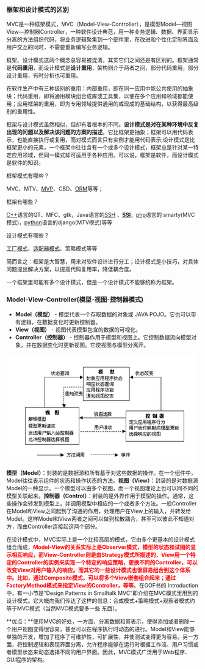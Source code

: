 ### 框架和设计模式的区别

MVC是一种框架模式，MVC（Model-View-Controller），是模型Model—视图View—控制器Controller，一种软件设计典范，用一种业务逻辑、数据、界面显示分离的方法组织代码，将业务逻辑聚集到一个部件里，在改进和个性化定制界面及用户交互的同时，不需要重新编写业务逻辑。

框架、设计模式这两个概念总容易被混淆，其实它们之间还是有区别的。框架通常是**代码重用**，而设计模式是**设计重用**，架构则介于两者之间，部分代码重用，部分设计重用，有时分析也可重用。

在软件生产中有三种级别的重用：内部重用，即在同一应用中能公共使用的抽象块；代码重用，即将通用模块组合成库或工具集，以便在多个应用和领域都能使用；应用框架的重用，即为专用领域提供通用的或现成的基础结构，以获得最高级别的重用性。

框架与设计模式虽然相似，但却有着根本的不同。**设计模式是对在某种环境中反复出现的问题以及解决该问题的方案的描述**，它比框架更抽象；框架可以用代码表示，也能直接执行或复用，而对模式而言只有实例才能用代码表示;设计模式是比框架更小的元素，一个框架中往往含有一个或多个设计模式，框架总是针对某一特定应用领域，但同一模式却可适用于各种应用。可以说，框架是软件，而设计模式是软件的知识。

框架模式有哪些？

MVC、MTV、[MVP](https://baike.baidu.com/item/MVP/3714550)、CBD、[ORM](https://baike.baidu.com/item/ORM)等等；

框架有哪些？

[C++](https://baike.baidu.com/item/C%2B%2B)语言的QT、MFC、gtk，Java语言的[SSH](https://baike.baidu.com/item/SSH) 、**[SSI](https://baike.baidu.com/item/SSI)**，[php](https://baike.baidu.com/item/php)语言的 smarty(MVC模式)，[python](https://baike.baidu.com/item/python)语言的django(MTV模式)等等

设计模式有哪些？

[工厂模式](https://baike.baidu.com/item/工厂模式)、[适配器模式](https://baike.baidu.com/item/适配器模式/10218946)、策略模式等等

简而言之：框架是大智慧，用来对软件设计进行分工；设计模式是小技巧，对具体问题提出解决方案，以提高代码复用率，降低耦合度。



一个框架里可能有多个设计模式，但是一个设计模式不能够统称为框架。



### Model-View-Controller(模型-视图-控制器模式)

- **Model（模型）** - 模型代表一个存取数据的对象或 JAVA POJO。它也可以带有逻辑，在数据变化时更新控制器。
- **View（视图）** - 视图代表模型包含的数据的可视化。
- **Controller（控制器）** - 控制器作用于模型和视图上。它控制数据流向模型对象，并在数据变化时更新视图。它使视图与模型分离开。



![image-20210514182228203](../img/image-20210514182228203.png)

​		**模型（Model）**：封装的是数据源和所有基于对这些数据的操作。在一个组件中，Model往往表示组件的状态和操作状态的方法。
​		**视图（View）**：封装的是对数据源Model的一种显示。一个模型可以由多个视图，而一个视图理论上也可以同不同的模型关联起来。
​		**控制器（Control）**：封装的是外界作用于模型的操作。通常，这些操作会转发到模型上，并调用模型中相应的一个或者多个方法。一般Controller在Model和View之间起到了沟通的作用，处理用户在View上的输入，并转发给Model。这样Model和View两者之间可以做到松散耦合，甚至可以彼此不知道对方，而由Controller连接起这两个部分。

在设计模式中，MVC实际上是一个比较高层的模式，它由多个更基本的设计模式组合而成，**<font color='red'>Model-View的关系实际上是Observer模式，模型的状态和试图的显示相互响应，而View-Controller则是由Strategy模式所描述的，View用一个特定的Controller的实例来实现一个特定的响应策略，更换不同的Controller，可以改变View对用户输入的响应。而其它的一些设计模式也很容易组合到这个体系中。比如，通过Composite模式，可以将多个View嵌套组合起来；通过FactoryMethod模式来指定View的Controller，等等</font>**。在GOF书的 Introduction中，有一小节是“Design Patterns in Smalltalk MVC”即介绍在MVC模式里用到的设计模式。它大概向我们传达了这样的信息：合成模式+策略模式+观察者模式约等于MVC模式（当然MVC模式要多一些 东西）。

**优点：**使用MVC的好处，一方面，分离数据和其表示，使得添加或者删除一个用户视图变得很容易，甚至可以在程序执行时动态的进行。Model和View能够单独的开发，增加了程序了可维护性，可扩展性，并使测试变得更为容易。另一方面，将控制逻辑和表现界面分离，允许程序能够在运行时根据工作流、用户习惯或者模型状态来动态选择不同的用户界面。因此，MVC模式广泛用于Web程序、GUI程序的架构。
